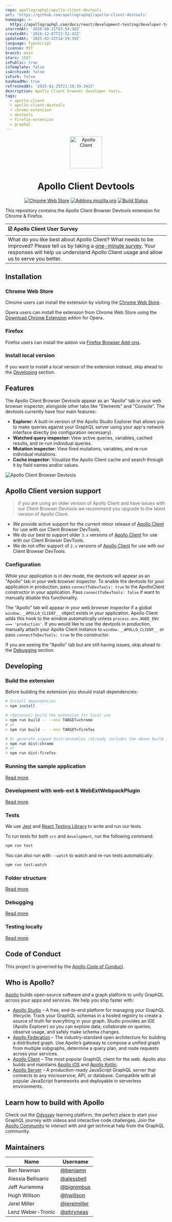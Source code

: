 ```yaml
---
repo: apollographql/apollo-client-devtools
url: 'https://github.com/apollographql/apollo-client-devtools'
homepage: >-
  https://apollographql.com/docs/react/development-testing/developer-tooling/#apollo-client-devtools
starredAt: '2020-08-21T03:54:38Z'
createdAt: '2016-12-07T22:52:42Z'
updatedAt: '2025-02-22T14:59:59Z'
language: TypeScript
license: MIT
branch: main
stars: 1507
isPublic: true
isTemplate: false
isArchived: false
isFork: false
hasReadMe: true
refreshedAt: '2025-02-25T21:18:39.342Z'
description: Apollo Client browser developer tools.
tags:
  - apollo-client
  - apollo-client-devtools
  - chrome-extension
  - devtools
  - firefox-extension
  - graphql
---
```


<div align="center">

<p>
	<a href="https://www.apollographql.com/"><img src="./assets/apollo-wordmark.svg" height="100" alt="Apollo Client"></a>
</p>
<h1>Apollo Client Devtools</h1>

[![Chrome Web Store][ChromeWebStoreBadge]][WebStore] [![Addons.mozilla.org][FirefoxAddonBadge]][Amo] [![Build Status](https://circleci.com/gh/apollographql/apollo-client-devtools.svg?style=svg)](https://circleci.com/gh/apollographql/apollo-client-devtools)

</div>

This repository contains the Apollo Client Browser Devtools extension for Chrome & Firefox.

| ☑️ Apollo Client User Survey                                                                                                                                                                                                                                                                                                                                                             |
| :--------------------------------------------------------------------------------------------------------------------------------------------------------------------------------------------------------------------------------------------------------------------------------------------------------------------------------------------------------------------------------------- |
| What do you like best about Apollo Client? What needs to be improved? Please tell us by taking a [one-minute survey](https://docs.google.com/forms/d/e/1FAIpQLSczNDXfJne3ZUOXjk9Ursm9JYvhTh1_nFTDfdq3XBAFWCzplQ/viewform?usp=pp_url&entry.1170701325=Apollo+Client&entry.204965213=Readme). Your responses will help us understand Apollo Client usage and allow us to serve you better. |

## Installation

### Chrome Web Store

Chrome users can install the extension by visiting the [Chrome Web Store](https://chrome.google.com/webstore/detail/apollo-client-developer-t/jdkknkkbebbapilgoeccciglkfbmbnfm).

Opera users can install the extension from Chrome Web Store using the [Download Chrome Extension](https://addons.opera.com/extensions/details/app_id/kipjbhgniklcnglfaldilecjomjaddfi) addon for Opera.

### Firefox

Firefox users can install the addon via [Firefox Browser Add-ons](https://addons.mozilla.org/firefox/addon/apollo-developer-tools/).

### Install local version

If you want to install a local version of the extension instead, skip ahead to the [Developing](#Developing) section.

## Features

The Apollo Client Browser Devtools appear as an "Apollo" tab in your web browser inspector, alongside other tabs like "Elements" and "Console". The devtools currently have four main features:

- **Explorer:** A built-in version of the Apollo Studio Explorer that allows you to make queries against your GraphQL server using your app's network interface directly (no configuration necessary).
- **Watched query inspector:** View active queries, variables, cached results, and re-run individual queries.
- **Mutation inspector:** View fired mutations, variables, and re-run individual mutations.
- **Cache inspector:** Visualize the Apollo Client cache and search through it by field names and/or values.

![Apollo Client Browser Devtools](./assets/devtools-screenshot.jpg)

## Apollo Client version support

> if you are using an older version of Apollo Client and have issues with our Client Browser Devtools we recommend you upgrade to the latest version of Apollo Client.

- We provide active support for the current minor release of [Apollo Client](https://github.com/apollographql/apollo-client) for use with our Client Browser DevTools.
- We do our best to support older `3.x` versions of [Apollo Client](https://github.com/apollographql/apollo-client/releases) for use with our Client Browser DevTools.
- We do not offer support of `2.x` versions of [Apollo Client](https://github.com/apollographql/apollo-client/releases) for use with our Client Browser DevTools.

### Configuration

While your application is in dev mode, the devtools will appear as an "Apollo" tab in your web browser inspector. To enable the devtools for your application in production, pass `connectToDevTools: true` to the ApolloClient constructor in your application. Pass `connectToDevTools: false` if want to manually disable this functionality.

The "Apollo" tab will appear in your web browser inspector if a global `window.__APOLLO_CLIENT__` object exists in your application. Apollo Client adds this hook to the window automatically unless `process.env.NODE_ENV === 'production'`. If you would like to use the devtools in production, manually attach your Apollo Client instance to `window.__APOLLO_CLIENT__` or pass `connectToDevTools: true` to the constructor.

If you are seeing the "Apollo" tab but are still having issues, skip ahead to the [Debugging](#Debugging) section.

## Developing

### Build the extension

Before building the extension you should install dependencies:

```sh
# Install dependencies
> npm install

# (Optional) build the extension for local use
> npm run build -- --env TARGET=chrome
# or
> npm run build -- --env TARGET=firefox

# Or generate zipped distributables (already includes the above build step)
> npm run dist:chrome
# or
> npm run dist:firefox
```

### Running the sample application

[Read more](https://github.com/apollographql/apollo-client-devtools/wiki/Running-the-sample-application).

### Development with web-ext & WebExtWebpackPlugin

[Read more](https://github.com/apollographql/apollo-client-devtools/wiki/Development-with-web%E2%80%90ext-&-WebExtWebpackPlugin).

### Tests

We use [Jest](https://jestjs.io/) and [React Testing Library](https://testing-library.com/docs/react-testing-library/intro) to write and run our tests.

To run tests for both `src` and `development`, run the following command:

```bash
npm run test
```

You can also run with `--watch` to watch and re-run tests automatically:

```bash
npm run test:watch
```

### Folder structure

[Read more](https://github.com/apollographql/apollo-client-devtools/wiki/Folder-structure).

### Debugging

[Read more](https://github.com/apollographql/apollo-client-devtools/wiki/Debugging).

### Testing locally

[Read more](https://github.com/apollographql/apollo-client-devtools/wiki/Testing-locally).

## Code of Conduct

This project is governed by the [Apollo Code of Conduct](https://www.apollographql.com/docs/community/code-of-conduct/).

## Who is Apollo?

[Apollo](https://apollographql.com/) builds open-source software and a graph platform to unify GraphQL across your apps and services. We help you ship faster with:

- [Apollo Studio](https://www.apollographql.com/studio/develop/) – A free, end-to-end platform for managing your GraphQL lifecycle. Track your GraphQL schemas in a hosted registry to create a source of truth for everything in your graph. Studio provides an IDE (Apollo Explorer) so you can explore data, collaborate on queries, observe usage, and safely make schema changes.
- [Apollo Federation](https://www.apollographql.com/apollo-federation) – The industry-standard open architecture for building a distributed graph. Use Apollo’s gateway to compose a unified graph from multiple subgraphs, determine a query plan, and route requests across your services.
- [Apollo Client](https://www.apollographql.com/apollo-client/) – The most popular GraphQL client for the web. Apollo also builds and maintains [Apollo iOS](https://github.com/apollographql/apollo-ios) and [Apollo Kotlin](https://github.com/apollographql/apollo-kotlin).
- [Apollo Server](https://www.apollographql.com/docs/apollo-server/) – A production-ready JavaScript GraphQL server that connects to any microservice, API, or database. Compatible with all popular JavaScript frameworks and deployable in serverless environments.

## Learn how to build with Apollo

Check out the [Odyssey](https://odyssey.apollographql.com/) learning platform, the perfect place to start your GraphQL journey with videos and interactive code challenges. Join the [Apollo Community](https://community.apollographql.com/) to interact with and get technical help from the GraphQL community.

## Maintainers

| Name               | Username                                       |
| ------------------ | ---------------------------------------------- |
| Ben Newman         | [@benjamn](https://github.com/benjamn)         |
| Alessia Bellisario | [@alessbell](https://github.com/alessbell)     |
| Jeff Auriemma      | [@bignimbus](https://github.com/bignimbus)     |
| Hugh Willson       | [@hwillson](https://github.com/hwillson)       |
| Jerel Miller       | [@jerelmiller](https://github.com/jerelmiller) |
| Lenz Weber-Tronic  | [@phryneas](https://github.com/phryneas)       |

<!-- Badges -->

[FirefoxAddonBadge]: https://img.shields.io/amo/v/apollo-developer-tools.svg?label=firefox&logo=firefox-browser&logoColor=white
[ChromeWebStoreBadge]: https://img.shields.io/chrome-web-store/v/jdkknkkbebbapilgoeccciglkfbmbnfm.svg?label=chrome&logo=google-chrome&logoColor=white

<!-- Download -->

[Amo]: https://addons.mozilla.org/en-US/firefox/addon/apollo-developer-tools/
[WebStore]: https://chrome.google.com/webstore/detail/apollo-client-devtools/jdkknkkbebbapilgoeccciglkfbmbnfm

<!-- Related pages -->

[Apollo Community Forum]: https://community.apollographql.com/
